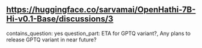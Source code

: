 ## https://huggingface.co/sarvamai/OpenHathi-7B-Hi-v0.1-Base/discussions/3

contains_question: yes
question_part: ETA for GPTQ variant?, Any plans to release GPTQ variant in near future?